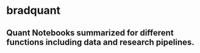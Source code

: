 # bradquant

## Quant Notebooks summarized for different functions including data and research pipelines.
